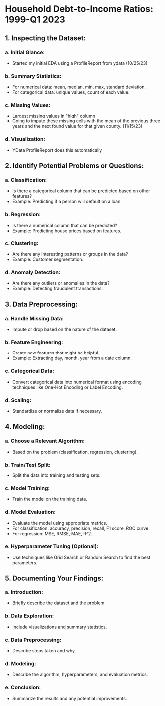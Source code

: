 
# Household Debt-to-Income Ratios: 1999-Q1 2023

## 1. **Inspecting the Dataset**:

### a. Initial Glance:
- Started my initial EDA using a ProfileReport from ydata (10/25/23)
 
### b. Summary Statistics:
- For numerical data: mean, median, min, max, standard deviation.
- For categorical data: unique values, count of each value.

### c. Missing Values:
- Largest missing values in "high" column
- Going to impute these missing cells with the mean of the previous three years and the next found value for that given county. (11/15/23)

### d. Visualization:
- YData ProfileReport does this automatically

## 2. **Identify Potential Problems or Questions**:

### a. Classification:
- Is there a categorical column that can be predicted based on other features?
- Example: Predicting if a person will default on a loan.

### b. Regression:
- Is there a numerical column that can be predicted?
- Example: Predicting house prices based on features.

### c. Clustering:
- Are there any interesting patterns or groups in the data?
- Example: Customer segmentation.

### d. Anomaly Detection:
- Are there any outliers or anomalies in the data?
- Example: Detecting fraudulent transactions.

## 3. **Data Preprocessing**:

### a. Handle Missing Data:
- Impute or drop based on the nature of the dataset.

### b. Feature Engineering:
- Create new features that might be helpful.
- Example: Extracting day, month, year from a date column.

### c. Categorical Data:
- Convert categorical data into numerical format using encoding techniques like One-Hot Encoding or Label Encoding.

### d. Scaling:
- Standardize or normalize data if necessary.

## 4. **Modeling**:

### a. Choose a Relevant Algorithm:
- Based on the problem (classification, regression, clustering).

### b. Train/Test Split:
- Split the data into training and testing sets.

### c. Model Training:
- Train the model on the training data.

### d. Model Evaluation:
- Evaluate the model using appropriate metrics.
- For classification: accuracy, precision, recall, F1 score, ROC curve.
- For regression: MSE, RMSE, MAE, R^2.

### e. Hyperparameter Tuning (Optional):
- Use techniques like Grid Search or Random Search to find the best parameters.

## 5. **Documenting Your Findings**:

### a. Introduction:
- Briefly describe the dataset and the problem.

### b. Data Exploration:
- Include visualizations and summary statistics.

### c. Data Preprocessing:
- Describe steps taken and why.

### d. Modeling:
- Describe the algorithm, hyperparameters, and evaluation metrics.

### e. Conclusion:
- Summarize the results and any potential improvements.

